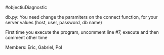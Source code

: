 #objectiuDiagnostic

db.py: You need change the paramiters on the connect function, for your server values (host, user, password, db name)

First time you execute the program, uncomment line #7, execute and then comment other time

Members: Eric, Gabriel, Pol